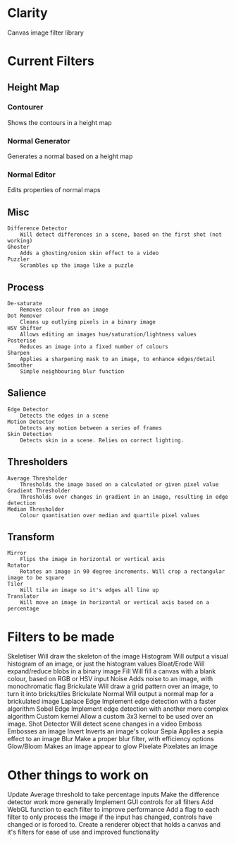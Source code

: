 Clarity
=======

Canvas image filter library

Current Filters
===============

Height Map
----------
### Contourer
Shows the contours in a height map
### Normal Generator
Generates a normal based on a height map
### Normal Editor
Edits properties of normal maps

Misc
----
	Difference Detector
		Will detect differences in a scene, based on the first shot (not working)
	Ghoster
		Adds a ghosting/onion skin effect to a video
	Puzzler
		Scrambles up the image like a puzzle

Process
-------
	De-saturate
		Removes colour from an image
	Dot Remover
		Cleans up outlying pixels in a binary image
	HSV Shifter
		Allows editing an images hue/saturation/lightness values
	Posterise
		Reduces an image into a fixed number of colours
	Sharpen
		Applies a sharpening mask to an image, to enhance edges/detail
	Smoother
		Simple neighbouring blur function

Salience
--------
	Edge Detector
		Detects the edges in a scene
	Motion Detector
		Detects any motion between a series of frames
	Skin Detection
		Detects skin in a scene. Relies on correct lighting.

Thresholders
------------
	Average Thresholder
		Thresholds the image based on a calculated or given pixel value
	Gradient Thresholder
		Thresholds over changes in gradient in an image, resulting in edge detection
	Median Thresholder
		Colour quantisation over median and quartile pixel values

Transform
---------
	Mirror
		Flips the image in horizontal or vertical axis
	Rotator
		Rotates an image in 90 degree increments. Will crop a rectangular image to be square
	Tiler
		Will tile an image so it's edges all line up
	Translator
		Will move an image in horizontal or vertical axis based on a percentage


Filters to be made
==================

Skeletiser
	Will draw the skeleton of the image
Histogram
	Will output a visual histogram of an image, or just the histogram values
Bloat/Erode
	Will expand/reduce blobs in a binary image
Fill
	Will fill a canvas with a blank colour, based on RGB or HSV input
Noise
	Adds noise to an image, with monochromatic flag
Brickulate
	Will draw a grid pattern over an image, to turn it into bricks/tiles
Brickulate Normal
	Will output a normal map for a brickulated image
Laplace Edge
	Implement edge detection with a faster algorithm
Sobel Edge
	Implement edge detection with another more complex algorithm
Custom kernel
	Allow a custom 3x3 kernel to be used over an image.
Shot Detector
	Will detect scene changes in a video
Emboss
	Embosses an image
Invert
	Inverts an image's colour
Sepia
	Applies a sepia effect to an image
Blur
	Make a proper blur filter, with efficiency options
Glow/Bloom
	Makes an image appear to glow
Pixelate
	Pixelates an image

Other things to work on
=======================
Update Average threshold to take percentage inputs
Make the difference detector work more generally
Implement GUI controls for all filters
Add WebGL function to each filter to improve performance
Add a flag to each filter to only process the image if the input has changed, controls have changed or is forced to.
Create a renderer object that holds a canvas and it's filters for ease of use and improved functionality